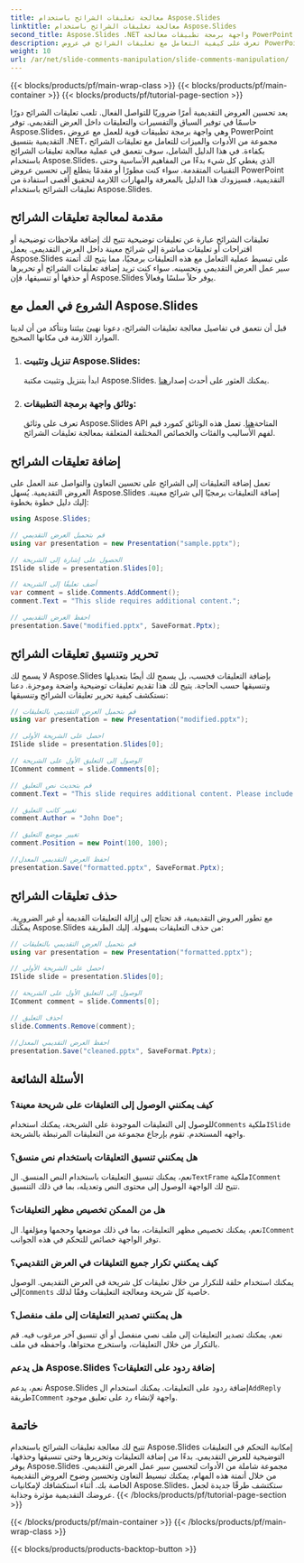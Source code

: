 ```yaml
---
title: معالجة تعليقات الشرائح باستخدام Aspose.Slides
linktitle: معالجة تعليقات الشرائح باستخدام Aspose.Slides
second_title: Aspose.Slides .NET واجهة برمجة تطبيقات معالجة PowerPoint
description: تعرف على كيفية التعامل مع تعليقات الشرائح في عروض PowerPoint التقديمية باستخدام Aspose.Slides API لـ .NET. استكشف الإرشادات خطوة بخطوة وأمثلة التعليمات البرمجية المصدر لإضافة تعليقات الشرائح وتحريرها وتنسيقها.
weight: 10
url: /ar/net/slide-comments-manipulation/slide-comments-manipulation/
---
```


{{< blocks/products/pf/main-wrap-class >}}
{{< blocks/products/pf/main-container >}}
{{< blocks/products/pf/tutorial-page-section >}}


يعد تحسين العروض التقديمية أمرًا ضروريًا للتواصل الفعال. تلعب تعليقات الشرائح دورًا حاسمًا في توفير السياق والتفسيرات والتعليقات داخل العرض التقديمي. توفر Aspose.Slides، وهي واجهة برمجة تطبيقات قوية للعمل مع عروض PowerPoint التقديمية بتنسيق .NET، مجموعة من الأدوات والميزات للتعامل مع تعليقات الشرائح بكفاءة. في هذا الدليل الشامل، سوف نتعمق في عملية معالجة تعليقات الشرائح باستخدام Aspose.Slides، الذي يغطي كل شيء بدءًا من المفاهيم الأساسية وحتى التقنيات المتقدمة. سواء كنت مطورًا أو مقدمًا يتطلع إلى تحسين عروض PowerPoint التقديمية، فسيزودك هذا الدليل بالمعرفة والمهارات اللازمة لتحقيق أقصى استفادة من تعليقات الشرائح باستخدام Aspose.Slides.

## مقدمة لمعالجة تعليقات الشرائح

تعليقات الشرائح عبارة عن تعليقات توضيحية تتيح لك إضافة ملاحظات توضيحية أو اقتراحات أو تعليقات مباشرة إلى شرائح معينة داخل العرض التقديمي. يعمل Aspose.Slides على تبسيط عملية التعامل مع هذه التعليقات برمجيًا، مما يتيح لك أتمتة سير عمل العرض التقديمي وتحسينه. سواء كنت تريد إضافة تعليقات الشرائح أو تحريرها أو حذفها أو تنسيقها، فإن Aspose.Slides يوفر حلاً سلسًا وفعالاً.

## الشروع في العمل مع Aspose.Slides

قبل أن نتعمق في تفاصيل معالجة تعليقات الشرائح، دعونا نهيئ بيئتنا ونتأكد من أن لدينا الموارد اللازمة في مكانها الصحيح.

1. ### تنزيل وتثبيت Aspose.Slides: 
	 ابدأ بتنزيل وتثبيت مكتبة Aspose.Slides. يمكنك العثور على أحدث إصدار[هنا](https://releases.aspose.com/slides/net/).

2. ### وثائق واجهة برمجة التطبيقات: 
	 تعرف على وثائق Aspose.Slides API المتاحة[هنا](https://reference.aspose.com/slides/net/). تعمل هذه الوثائق كمورد قيم لفهم الأساليب والفئات والخصائص المختلفة المتعلقة بمعالجة تعليقات الشرائح.

## إضافة تعليقات الشرائح

تعمل إضافة التعليقات إلى الشرائح على تحسين التعاون والتواصل عند العمل على العروض التقديمية. يُسهل Aspose.Slides إضافة التعليقات برمجيًا إلى شرائح معينة. إليك دليل خطوة بخطوة:

```csharp
using Aspose.Slides;

// قم بتحميل العرض التقديمي
using var presentation = new Presentation("sample.pptx");

// الحصول على إشارة إلى الشريحة
ISlide slide = presentation.Slides[0];

// أضف تعليقًا إلى الشريحة
var comment = slide.Comments.AddComment();
comment.Text = "This slide requires additional content.";

// احفظ العرض التقديمي
presentation.Save("modified.pptx", SaveFormat.Pptx);
```

## تحرير وتنسيق تعليقات الشرائح

لا يسمح لك Aspose.Slides بإضافة التعليقات فحسب، بل يسمح لك أيضًا بتعديلها وتنسيقها حسب الحاجة. يتيح لك هذا تقديم تعليقات توضيحية واضحة وموجزة. دعنا نستكشف كيفية تحرير تعليقات الشرائح وتنسيقها:

```csharp
// قم بتحميل العرض التقديمي بالتعليقات
using var presentation = new Presentation("modified.pptx");

// احصل على الشريحة الأولى
ISlide slide = presentation.Slides[0];

// الوصول إلى التعليق الأول على الشريحة
IComment comment = slide.Comments[0];

// قم بتحديث نص التعليق
comment.Text = "This slide requires additional content. Please include relevant statistics.";

// تغيير كاتب التعليق
comment.Author = "John Doe";

// تغيير موضع التعليق
comment.Position = new Point(100, 100);

//احفظ العرض التقديمي المعدل
presentation.Save("formatted.pptx", SaveFormat.Pptx);
```

## حذف تعليقات الشرائح

مع تطور العروض التقديمية، قد تحتاج إلى إزالة التعليقات القديمة أو غير الضرورية. يمكّنك Aspose.Slides من حذف التعليقات بسهولة. إليك الطريقة:

```csharp
// قم بتحميل العرض التقديمي بالتعليقات
using var presentation = new Presentation("formatted.pptx");

// احصل على الشريحة الأولى
ISlide slide = presentation.Slides[0];

// الوصول إلى التعليق الأول على الشريحة
IComment comment = slide.Comments[0];

// احذف التعليق
slide.Comments.Remove(comment);

//احفظ العرض التقديمي المعدل
presentation.Save("cleaned.pptx", SaveFormat.Pptx);
```

## الأسئلة الشائعة

### كيف يمكنني الوصول إلى التعليقات على شريحة معينة؟

للوصول إلى التعليقات الموجودة على الشريحة، يمكنك استخدام`Comments` ملكية`ISlide` واجهه المستخدم. تقوم بإرجاع مجموعة من التعليقات المرتبطة بالشريحة.

### هل يمكنني تنسيق التعليقات باستخدام نص منسق؟

 نعم، يمكنك تنسيق التعليقات باستخدام النص المنسق. ال`TextFrame` ملكية`IComment` تتيح لك الواجهة الوصول إلى محتوى النص وتعديله، بما في ذلك التنسيق.

### هل من الممكن تخصيص مظهر التعليقات؟

 نعم، يمكنك تخصيص مظهر التعليقات، بما في ذلك موضعها وحجمها ومؤلفها. ال`IComment` توفر الواجهة خصائص للتحكم في هذه الجوانب.

### كيف يمكنني تكرار جميع التعليقات في العرض التقديمي؟

 يمكنك استخدام حلقة للتكرار من خلال تعليقات كل شريحة في العرض التقديمي. الوصول إلى`Comments` خاصية كل شريحة ومعالجة التعليقات وفقًا لذلك.

### هل يمكنني تصدير التعليقات إلى ملف منفصل؟

نعم، يمكنك تصدير التعليقات إلى ملف نصي منفصل أو أي تنسيق آخر مرغوب فيه. قم بالتكرار من خلال التعليقات، واستخرج محتواها، واحفظه في ملف.

### هل يدعم Aspose.Slides إضافة ردود على التعليقات؟

 نعم، يدعم Aspose.Slides إضافة ردود على التعليقات. يمكنك استخدام ال`AddReply` طريقة`IComment` واجهة لإنشاء رد على تعليق موجود.

## خاتمة

تتيح لك معالجة تعليقات الشرائح باستخدام Aspose.Slides إمكانية التحكم في التعليقات التوضيحية للعرض التقديمي. بدءًا من إضافة التعليقات وتحريرها وحتى تنسيقها وحذفها، يوفر Aspose.Slides مجموعة شاملة من الأدوات لتحسين سير عمل العرض التقديمي. من خلال أتمتة هذه المهام، يمكنك تبسيط التعاون وتحسين وضوح العروض التقديمية الخاصة بك. أثناء استكشافك لإمكانيات Aspose.Slides، ستكتشف طرقًا جديدة لجعل عروضك التقديمية مؤثرة وجذابة.
{{< /blocks/products/pf/tutorial-page-section >}}

{{< /blocks/products/pf/main-container >}}
{{< /blocks/products/pf/main-wrap-class >}}

{{< blocks/products/products-backtop-button >}}
